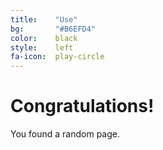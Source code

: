 ```yaml
---
title:    "Use"
bg:       "#B6EFD4"
color:    black    
style:    left
fa-icon:  play-circle
---
```


# Congratulations!

You found a random page.
